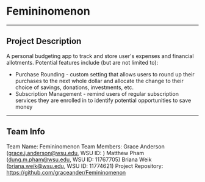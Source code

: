 # Femininomenon
------------------------
## Project Description
A personal budgeting app to track and store user's expenses and financial allotments. 
Potential features include (but are not limited to):
* Purchase Rounding - custom setting that allows users to round up their purchases to the next whole dollar and allocate the change to their choice of savings, donations, investments, etc.
* Subscription Management - remind users of regular subscription services they are enrolled in to identify potential opportunities to save money
------------------------
## Team Info
Team Name: Femininomenon
Team Members: Grace Anderson (grace.j.anderson@wsu.edu, WSU ID: )
              Matthew Pham (dung.m.pham@wsu.edu, WSU ID: 11767705)
              Briana Weik (briana.weik@wsu.edu, WSU ID: 11774621)
Project Repository: https://github.com/graceander/Femininomenon
